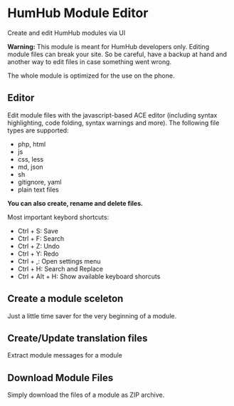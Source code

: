 # HumHub Module Editor
Create and edit HumHub modules via UI

**Warning:** This module is meant for HumHub developers only. Editing module files can break your site.
So be careful, have a backup at hand and another way to edit files in case something went wrong.

The whole module is optimized for the use on the phone.

## Editor
Edit module files with the javascript-based ACE editor (including syntax highlighting, code folding, syntax warnings and more).
The following file types are supported:

- php, html
- js
- css, less
- md, json
- sh
- gitignore, yaml
- plain text files

**You can also create, rename and delete files.**

Most important keybord shortcuts:
- Ctrl + S: Save
- Ctrl + F: Search
- Ctrl + Z: Undo
- Ctrl + Y: Redo
- Ctrl + ,: Open settings menu
- Ctrl + H: Search and Replace
- Ctrl + Alt + H: Show available keyboard shorcuts

## Create a module sceleton
Just a little time saver for the very beginning of a module.

## Create/Update translation files
Extract module messages for a module

## Download Module Files
Simply download the files of a module as ZIP archive.
